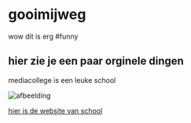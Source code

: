 # gooimijweg

wow dit is erg #funny

## hier zie je een paar orginele dingen

mediacollege is een leuke school

![afbeelding](https://media.istockphoto.com/vectors/thumb-up-emoticon-vector-id157030584?s=612x612)

[hier is de website van school](https://welkombijma.nl/)
